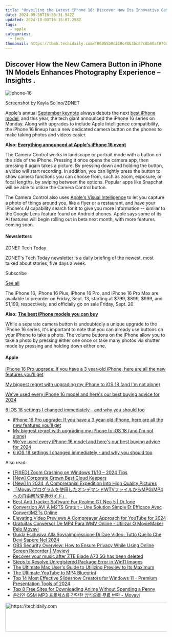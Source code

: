 ```yaml
---
title: "Unveiling the Latest iPhone 16: Discover How Its Innovative Camera Button Enhances Your Photography Experience"
date: 2024-09-30T16:36:31.542Z
updated: 2024-10-03T16:15:07.258Z
tags:
  - apple
categories:
  - tech
thumbnail: https://thmb.techidaily.com/f86055b0c210c48b3bc87c8b80af070af1138eb8ba02388288320b33c5951f16.jpeg
---
```


## Discover How the New Camera Button in iPhone 1N Models Enhances Photography Experience – Insights .

![iphone-16](https://www.zdnet.com/a/img/resize/06e36d3240ef1d79fcdcd9f52e6f07e1698d7fa6/2024/09/09/77dadaef-eabb-4e68-b134-250ef7b86751/screenshot-2024-09-09-at-1-44-10pm.png?auto=webp&width=1280)

Screenshot by Kayla Solino/ZDNET

Apple's annual [September keynote](https://www.zdnet.com/article/what-to-expect-from-apples-iphone-16-its-glowtime-event-and-how-to-watch-the-livestream/) always debuts the next [best iPhone model](https://www.zdnet.com/article/best-iphone/), and this year, the tech giant announced the iPhone 16 series on Monday. Along with upgrades to include Apple Intelligence compatibility, the iPhone 16 lineup has a new dedicated camera button on the phones to make taking photos and videos easier. 

**Also: [Everything announced at Apple's iPhone 16 event](https://www.zdnet.com/article/everything-we-expect-at-apples-iphone-16-event-ai-features-airpods-apple-watch-series-10-more/)**

The Camera Control works in landscape or portrait mode with a button on the side of the iPhone. Pressing it once opens the camera app, then pressing it again takes a picture. By pressing down and holding the button, a video will start recording. In addition, you can lightly press the button to show camera functions you can choose from, such as zoom, exposure, or focal lengths, by swiping between the options. Popular apps like Snapchat will be able to utilize the Camera Control button. 

The Camera Control also uses [Apple's Visual Intelligence](https://www.zdnet.com/article/apple-adds-google-lens-like-visual-intelligence-to-the-iphone-16-camera/) to let you capture a photo of things around you, like a flyer or a restaurant, and have your iPhone's AI capability search for it to give you more information -- similar to the Google Lens feature found on Android phones. Apple says some of its AI features will begin rolling out in beta next month, with more features coming soon.

#### Newsletters

ZDNET Tech Today

ZDNET's Tech Today newsletter is a daily briefing of the newest, most talked about stories, five days a week.

 Subscribe

[See all](https://www.zdnet.com/newsletters/)

The iPhone 16, iPhone 16 Plus, iPhone 16 Pro, and iPhone 16 Pro Max are available to preorder on Friday, Sept. 13, starting at $799, $899, $999, and $1,199, respectively, and officially go on sale Friday, Sept. 20\. 

**Also:** [**The best iPhone models you can buy**](https://www.zdnet.com/article/best-iphone/)

While a separate camera button is undoubtedly a unique upgrade to the iPhone 16 series, it's important to note that you can already use buttons on your iPhone to take a photo. The volume buttons on the iPhone allow you to take a photo by pressing either one once or take many photos via shutter mode by pressing and holding down either one.

#### Apple

[iPhone 16 Pro upgrade: If you have a 3 year-old iPhone, here are all the new features you'll get](https://www.zdnet.com/article/iphone-16-pro-and-pro-max-hands-on/ "iPhone 16 Pro upgrade: If you have a 3 year-old iPhone, here are all the new features you'll get")

[My biggest regret with upgrading my iPhone to iOS 18 (and I'm not alone)](https://www.zdnet.com/article/my-biggest-regret-with-upgrading-my-iphone-to-ios-18-and-im-not-alone/ "My biggest regret with upgrading my iPhone to iOS 18 (and I'm not alone)")

[We've used every iPhone 16 model and here's our best buying advice for 2024](https://www.zdnet.com/article/iphone-16-pro-max-buying-advice-2024/ "We've used every iPhone 16 model and here's our best buying advice for 2024")

[6 iOS 18 settings I changed immediately - and why you should too](https://www.zdnet.com/article/6-ios-18-settings-i-changed-immediately-and-why-you-should-too/ "6 iOS 18 settings I changed immediately - and why you should too")

* [iPhone 16 Pro upgrade: If you have a 3 year-old iPhone, here are all the new features you'll get](https://www.zdnet.com/article/iphone-16-pro-and-pro-max-hands-on/ "iPhone 16 Pro upgrade: If you have a 3 year-old iPhone, here are all the new features you'll get")
* [My biggest regret with upgrading my iPhone to iOS 18 (and I'm not alone)](https://www.zdnet.com/article/my-biggest-regret-with-upgrading-my-iphone-to-ios-18-and-im-not-alone/ "My biggest regret with upgrading my iPhone to iOS 18 (and I'm not alone)")
* [We've used every iPhone 16 model and here's our best buying advice for 2024](https://www.zdnet.com/article/iphone-16-pro-max-buying-advice-2024/ "We've used every iPhone 16 model and here's our best buying advice for 2024")
* [6 iOS 18 settings I changed immediately - and why you should too](https://www.zdnet.com/article/6-ios-18-settings-i-changed-immediately-and-why-you-should-too/ "6 iOS 18 settings I changed immediately - and why you should too")

<ins class="adsbygoogle"
     style="display:block"
     data-ad-format="autorelaxed"
     data-ad-client="ca-pub-7571918770474297"
     data-ad-slot="1223367746"></ins>

<ins class="adsbygoogle"
     style="display:block"
     data-ad-client="ca-pub-7571918770474297"
     data-ad-slot="8358498916"
     data-ad-format="auto"
     data-full-width-responsive="true"></ins>

<span class="atpl-alsoreadstyle">Also read:</span>
<div><ul>
<li><a href="https://program-issues.techidaily.com/1723004547299-fixed-zoom-crashing-on-windows-1110-2024-tips/"><u>[FIXED] Zoom Crashing on Windows 11/10 – 2024 Tips</u></a></li>
<li><a href="https://extra-hints.techidaily.com/new-corporate-crown-best-cloud-keepers/"><u>[New] Corporate Crown Best Cloud Keepers</u></a></li>
<li><a href="https://fox-access.techidaily.com/new-in-2024-a-compreranial-expedition-into-high-quality-pictures/"><u>[New] In 2024, A Compreranial Expedition Into High Quality Pictures</u></a></li>
<li><a href="https://some-tips.techidaily.com/movaviwtvmpgmp4/"><u>「Movaviプログラムを使用したオンデマンドWTVファイルからMPG/MP4への自由解放変換ガイド」</u></a></li>
<li><a href="https://android-location-track.techidaily.com/best-anti-tracker-software-for-realme-gt-neo-5-drfone-by-drfone-virtual-android/"><u>Best Anti Tracker Software For Realme GT Neo 5 | Dr.fone</u></a></li>
<li><a href="https://some-tips.techidaily.com/conversion-avi-a-m2ts-gratuit-une-solution-simple-et-efficace-avec-convertim2ts-online/"><u>Conversion AVI À M2TS Gratuit - Une Solution Simple Et Efficace Avec ConvertiM2Ts Online</u></a></li>
<li><a href="https://youtube-video-recordings.techidaily.com/elevating-video-previews-a-compreayer-approach-for-youtube-for-2024/"><u>Elevating Video Previews A Compreayer Approach for YouTube for 2024</u></a></li>
<li><a href="https://some-tips.techidaily.com/gratuitas-conversor-de-mp4-para-wmv-online-utilizar-o-moviemaker-pelo-movavi/"><u>Gratuitas Conversor De MP4 Para WMV Online - Utilizar O MovieMaker Pelo Movavi</u></a></li>
<li><a href="https://some-tips.techidaily.com/guida-esclusiva-alla-sovraimpressione-di-due-video-tutto-quello-che-devi-sapere-nel-2024/"><u>Guida Esclusiva Alla Sovraimpressione Di Due Video: Tutto Quello Che Devi Sapere Nel 2024</u></a></li>
<li><a href="https://some-tips.techidaily.com/obs-security-overview-how-to-ensure-privacy-while-using-online-screen-recorder-movievi/"><u>OBS Security Overview: How to Ensure Privacy While Using Online Screen Recorder | Movievi</u></a></li>
<li><a href="https://review-topics.techidaily.com/recover-your-music-after-zte-blade-a73-5g-has-been-deleted-by-fonelab-android-recover-music/"><u>Recover your music after ZTE Blade A73 5G has been deleted</u></a></li>
<li><a href="https://win11-tips.techidaily.com/steps-to-resolve-unregistered-package-error-in-win11-images/"><u>Steps to Resolve Unregistered Package Error in Win11 Images</u></a></li>
<li><a href="https://extra-resources.techidaily.com/the-ultimate-mac-users-guide-to-utilizing-preview-to-its-maximum/"><u>The Ultimate Mac User's Guide to Utilizing Preview to Its Maximum</u></a></li>
<li><a href="https://article-knowledge.techidaily.com/the-ultimate-youtube-to-mp4-blueprint/"><u>The Ultimate YouTube to MP4 Blueprint</u></a></li>
<li><a href="https://some-tips.techidaily.com/top-14-most-effective-slideshow-creators-for-windows-11-premium-presentation-tools-of-2024/"><u>Top 14 Most Effective Slideshow Creators for Windows 11 - Premium Presentation Tools of 2024</u></a></li>
<li><a href="https://some-tips.techidaily.com/top-8-free-sites-for-downloading-anime-without-spending-a-penny/"><u>Top 8 Free Sites for Downloading Anime Without Spending a Penny</u></a></li>
<li><a href="https://some-tips.techidaily.com/1726225349542-gsm-mp3-movavi/"><u>온라인 GSM MP3 프로세스를 간단한 방식으로 무료 변환 - Movavi</u></a></li>
</ul></div>

<!-- affiliate ads begin -->
<a href="https://appsumo.8odi.net/c/5597632/2123736/7443" target="_top" id="2123736">
  <img src="//a.impactradius-go.com/display-ad/7443-2123736" border="0" alt="https://techidaily.com" width="728" height="90"/>
</a>
<img height="0" width="0" src="https://appsumo.8odi.net/i/5597632/2123736/7443" style="position:absolute;visibility:hidden;" border="0" />
<!-- affiliate ads end -->

